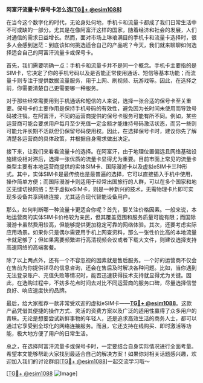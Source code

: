 **阿富汗流量卡/保号卡怎么选[[TG💪+ @esim1088](https://t.me/s/esim1088)]**

在当今这个数字化的时代，无论身处何地，手机卡和流量卡都成了我们日常生活中不可或缺的一部分。尤其是在像阿富汗这样的国家，随着经济和社会的发展，人们对通信的需求日益增长。然而，面对市场上琳琅满目的手机卡和流量卡选择时，很多人会感到迷茫：到底该如何挑选适合自己的产品呢？今天，我们就来聊聊如何选择适合自己的阿富汗流量卡或保号卡。

首先，我们需要明确一点：手机卡和流量卡并不是同一个概念。手机卡主要指的是SIM卡，它决定了你的手机号码以及是否能正常使用通话、短信等基本功能；而流量卡则专注于提供数据流量服务，用于上网、刷视频、玩游戏等。因此，在选择之前，你需要清楚自己更需要哪一种服务。

对于那些经常需要用到手机通话和短信的人来说，选择一张合适的保号卡至关重要。保号卡的主要作用是保持手机号码的有效性，避免因为长时间未使用而导致号码被注销。在阿富汗，不同的运营商提供的保号卡服务可能有所不同。例如，某些运营商可能会要求用户每月至少充值一定金额才能维持号码激活状态，而另一些则可能允许长期不活跃但仍保留号码使用权。因此，在选择保号卡时，建议你先了解清楚各运营商的具体政策，并根据自身需求做出决定。

接下来，让我们来看看流量卡的选择。在阿富汗，由于地理位置偏远且网络基础设施建设相对滞后，选择一张优质的流量卡显得尤为重要。目前市面上常见的流量卡类型主要有本地运营商提供的实体SIM卡、国际漫游卡以及虚拟eSIM卡三种形式。其中，实体SIM卡是最传统也是最普遍的选择，它可以直接插入手机中使用，操作简单方便；而国际漫游卡则适用于经常出国旅行的人群，可以在多个国家和地区无缝切换网络；至于虚拟eSIM卡，则是一种新兴的技术，无需物理卡片即可实现多设备共享网络连接，尤其适合现代智能设备用户。

那么，如何判断哪一种流量卡更适合你呢？首先，要关注价格因素。一般来说，本地运营商的实体SIM卡价格较为亲民，但其覆盖范围和服务质量可能有限；而国际漫游卡虽然费用较高，但能够提供更加稳定可靠的网络体验。其次，还要考虑实际应用场景。如果你只是偶尔需要用手机上网查资料，那么一张性价比高的本地流量卡就足够了；但如果需要频繁进行高清视频会议或者下载大文件，则建议选择支持高速网络的高端套餐。

除了以上两点外，还有一个不容忽视的因素就是售后服务。一个好的运营商不仅会在售前为你提供详尽的信息咨询，还会在售后及时解决各种问题。比如，当你遇到无法登录账户、充值失败等情况时，能否迅速获得技术支持就显得尤为关键。因此，在选购过程中，不妨多花点时间去对比不同运营商的服务口碑，尽量选择信誉良好、响应速度快的品牌。

最后，给大家推荐一款非常受欢迎的虚拟eSIM卡——**[TG💪+ @esim1088](https://t.me/s/esim1088)**。这款产品凭借其便捷的操作方式、灵活的资费方案以及广泛的适用性赢得了众多用户的青睐。无论是想要尝试新鲜事物的年轻人，还是追求高效生活的商务人士，都可以通过它享受到全球化的网络连接服务。而且，它还支持在线购买、即时激活等功能，极大地方便了用户的日常生活。

总之，在选择阿富汗流量卡或保号卡时，一定要结合自身实际情况进行全面考量。希望本文能够帮助大家找到最适合自己的解决方案！如果你对相关话题感兴趣，欢迎加入我们的讨论群组[[TG💪+ @esim1088](https://t.me/s/esim1088)]一起交流学习哦～ 

[[TG💪+ @esim1088](https://t.me/s/esim1088) ![Image](https://i.postimg.cc/4NQfJmqS/Snipaste-2025-05-13-00-14-12.png)]